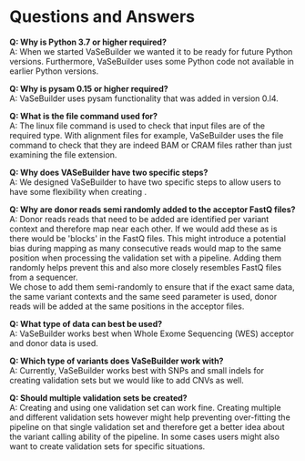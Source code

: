 # Questions and Answers

__Q: Why is Python 3.7 or higher required?__  
A: When we started VaSeBuilder we wanted it to be ready for future Python versions. Furthermore, VaSeBuilder uses some Python code not available in earlier Python versions.

__Q: Why is pysam 0.15 or higher required?__  
A: VaSeBuilder uses pysam functionality that was added in version 0.l4.

__Q: What is the file command used for?__  
A: The linux file command is used to check that input files are of the required type. With alignment files for example, VaSeBuilder uses the file command to check that they are indeed BAM or CRAM files rather than just examining the file extension.

__Q: Why does VASeBuilder have two specific steps?__  
A: We designed VaSeBuilder to have two specific steps to allow users to have some flexibility when creating .

__Q: Why are donor reads semi randomly added to the acceptor FastQ files?__  
A: Donor reads reads that need to be added are identified per variant context and therefore map near each other. If we would add these as is there would be 'blocks' in the FastQ files. This might introduce a potential bias during mapping as many consecutive reads would map to the same position when processing the validation set with a pipeline. Adding them randomly helps prevent this and also more closely resembles FastQ files from a sequencer.  
We chose to add them semi-randomly to ensure that if the exact same data, the same variant contexts and the same seed parameter is used, donor reads will be added at the same positions in the acceptor files.

__Q: What type of data can best be used?__  
A: VaSeBuilder works best when Whole Exome Sequencing (WES) acceptor and donor data is used.

__Q: Which type of variants does VaSeBuilder work with?__  
A: Currently, VaSeBuilder works best with SNPs and small indels for creating validation sets but we would like to add CNVs as well.

__Q: Should multiple validation sets be created?__  
A: Creating and using one validation set can work fine. Creating multiple and different validation sets however might help preventing over-fitting the pipeline on that single validation set and therefore get a better idea about the variant calling ability of the pipeline. In some cases users might also want to create validation sets for specific situations.
